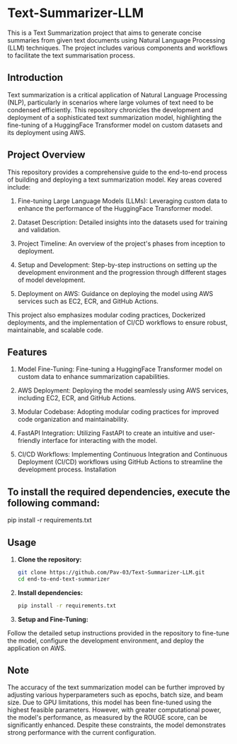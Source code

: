 # Text-Summarizer-LLM


This is a Text Summarization project that aims to generate concise summaries from given text documents using Natural Language Processing (LLM) techniques. The project includes various components and workflows to facilitate the text summarisation process.


## Introduction

Text summarization is a critical application of Natural Language Processing (NLP), particularly in scenarios where large volumes of text need to be condensed efficiently. This repository chronicles the development and deployment of a sophisticated text summarization model, highlighting the fine-tuning of a HuggingFace Transformer model on custom datasets and its deployment using AWS.

## Project Overview

This repository provides a comprehensive guide to the end-to-end process of building and deploying a text summarization model. Key areas covered include:

1. Fine-tuning Large Language Models (LLMs): Leveraging custom data to enhance  the performance of the HuggingFace Transformer model.

2. Dataset Description: Detailed insights into the datasets used for training and validation.

3. Project Timeline: An overview of the project's phases from inception to deployment.

4. Setup and Development: Step-by-step instructions on setting up the development environment and the progression through different stages of model development.

5. Deployment on AWS: Guidance on deploying the model using AWS services such as EC2, ECR, and GitHub Actions.

This project also emphasizes modular coding practices, Dockerized deployments, and the implementation of CI/CD workflows to ensure robust, maintainable, and scalable code.

## Features

1. Model Fine-Tuning: Fine-tuning a HuggingFace Transformer model on custom data to enhance summarization capabilities.

2. AWS Deployment: Deploying the model seamlessly using AWS services, including EC2, ECR, and GitHub Actions.

3. Modular Codebase: Adopting modular coding practices for improved code organization and maintainability.

4. FastAPI Integration: Utilizing FastAPI to create an intuitive and user-friendly interface for interacting with the model.

5. CI/CD Workflows: Implementing Continuous Integration and Continuous Deployment (CI/CD) workflows using GitHub Actions to streamline the development process.
Installation

## To install the required dependencies, execute the following command:


pip install -r requirements.txt

## Usage

1. **Clone the repository:**

   ```bash
   git clone https://github.com/Pav-03/Text-Summarizer-LLM.git
   cd end-to-end-text-summarizer
   
2. **Install dependencies:**

   ```bash
   pip install -r requirements.txt

3. **Setup and Fine-Tuning:**

Follow the detailed setup instructions provided in the repository to fine-tune the model, configure the development environment, and deploy the application on AWS.

## Note

The accuracy of the text summarization model can be further improved by adjusting various hyperparameters such as epochs, batch size, and beam size. Due to GPU limitations, this model has been fine-tuned using the highest feasible parameters. However, with greater computational power, the model's performance, as measured by the ROUGE score, can be significantly enhanced. Despite these constraints, the model demonstrates strong performance with the current configuration.
